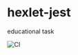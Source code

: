 # hexlet-jest
educational task

![CI](https://github.com/rnik82/hexlet-jest/workflows/CI/badge.svg)
